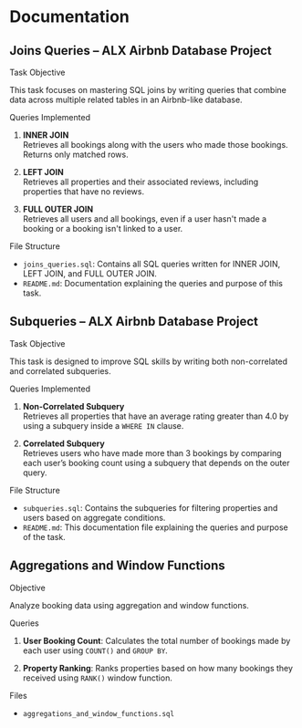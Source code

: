 # Documentation

## Joins Queries – ALX Airbnb Database Project

Task Objective

This task focuses on mastering SQL joins by writing queries that combine data across multiple related tables in an Airbnb-like database.

Queries Implemented

1. **INNER JOIN**  
   Retrieves all bookings along with the users who made those bookings. Returns only matched rows.

2. **LEFT JOIN**  
   Retrieves all properties and their associated reviews, including properties that have no reviews.

3. **FULL OUTER JOIN**  
   Retrieves all users and all bookings, even if a user hasn't made a booking or a booking isn't linked to a user.

File Structure

- `joins_queries.sql`: Contains all SQL queries written for INNER JOIN, LEFT JOIN, and FULL OUTER JOIN.
- `README.md`: Documentation explaining the queries and purpose of this task.

## Subqueries – ALX Airbnb Database Project

Task Objective

This task is designed to improve SQL skills by writing both non-correlated and correlated subqueries.

Queries Implemented

1. **Non-Correlated Subquery**  
   Retrieves all properties that have an average rating greater than 4.0 by using a subquery inside a `WHERE IN` clause.

2. **Correlated Subquery**  
   Retrieves users who have made more than 3 bookings by comparing each user’s booking count using a subquery that depends on the outer query.

File Structure

- `subqueries.sql`: Contains the subqueries for filtering properties and users based on aggregate conditions.
- `README.md`: This documentation file explaining the queries and purpose of the task.

## Aggregations and Window Functions

Objective

Analyze booking data using aggregation and window functions.

Queries

1. **User Booking Count**: Calculates the total number of bookings made by each user using `COUNT()` and `GROUP BY`.

2. **Property Ranking**: Ranks properties based on how many bookings they received using `RANK()` window function.

Files

- `aggregations_and_window_functions.sql`
